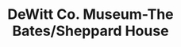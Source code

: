 ---
layout: repo
title: "DeWitt Co. Museum-The Bates/Sheppard House"
id: 17068
permalink: repos/17068/
---